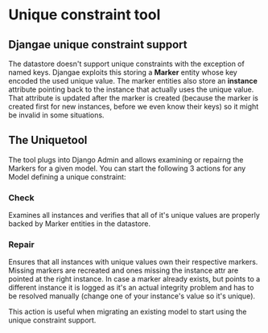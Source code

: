 # Unique constraint tool

## Djangae unique constraint support

The datastore doesn't support unique constraints with the exception of named keys. Djangae
exploits this storing a **Marker** entity whose key encoded the used unique value.
The marker entities also store an **instance** attribute pointing back to the instance that
actually uses the unique value. That attribute is updated after the marker is created
(because the marker is created first for new instances, before we even know their keys)
so it might be invalid in some situations.


## The Uniquetool

The tool plugs into Django Admin and allows examining or repairng the Markers for a given model.
You can start the following 3 actions for any Model defining a unique constraint:

### Check

Examines all instances and verifies that all of it's unique values are properly backed
by Marker entities in the datastore.

### Repair

Ensures that all instances with unique values own their respective markers. Missing markers are
recreated and ones missing the instance attr are pointed at the right instance. In case a marker
already exists, but points to a different instance it is logged as it's an actual integrity
problem and has to be resolved manually (change one of your instance's value so it's unique).

This action is useful when migrating an existing model to start using the unique constraint
support.

